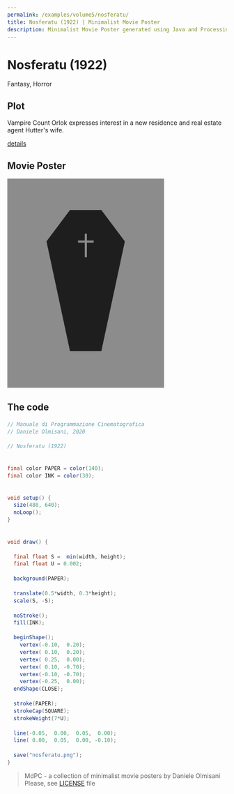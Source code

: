 ```yaml
---
permalink: /examples/volume5/nosferatu/
title: Nosferatu (1922) | Minimalist Movie Poster
description: Minimalist Movie Poster generated using Java and Processing.
---
```


# Nosferatu (1922)

Fantasy, Horror

## Plot
Vampire Count Orlok expresses interest in a new residence and real estate agent Hutter's wife.

[details](https://www.imdb.com/title/tt0013442/)

## Movie Poster
<img src="nosferatu.png"  width="360px" title="Nosferatu">


## The code
```java
// Manuale di Programmazione Cinematografica
// Daniele Olmisani, 2020

// Nosferatu (1922)


final color PAPER = color(140);
final color INK = color(30);


void setup() {
  size(480, 640);
  noLoop();
}


void draw() {
  
  final float S =  min(width, height);
  final float U = 0.002;
  
  background(PAPER);
  
  translate(0.5*width, 0.3*height);
  scale(S, -S);
  
  noStroke();
  fill(INK);
  
  beginShape();
    vertex(-0.10,  0.20);
    vertex( 0.10,  0.20);
    vertex( 0.25,  0.00);
    vertex( 0.10, -0.70);
    vertex(-0.10, -0.70);
    vertex(-0.25,  0.00);
  endShape(CLOSE);

  stroke(PAPER);
  strokeCap(SQUARE);
  strokeWeight(7*U);

  line(-0.05,  0.00,  0.05,  0.00);
  line( 0.00,  0.05,  0.00, -0.10);

  save("nosferatu.png");
}

```

> MdPC - a collection of minimalist movie posters
> by Daniele Olmisani
> Please, see [LICENSE](../../../LICENSE) file
